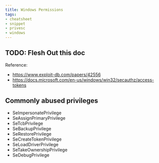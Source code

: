 ```yaml
---
title: Windows Permissions
tags:
- cheatsheet
- snippet
- privesc
- windows
---
```


## TODO: Flesh Out this doc

Reference:

- https://www.exploit-db.com/papers/42556
- https://docs.microsoft.com/en-us/windows/win32/secauthz/access-tokens

## Commonly abused privileges

- SeImpersonatePrivilege
- SeAssignPrimaryPrivilege
- SeTcbPrivilege
- SeBackupPrivilege
- SeRestorePrivilege
- SeCreateTokenPrivilege
- SeLoadDriverPrivilege
- SeTakeOwnershipPrivilege
- SeDebugPrivilege
